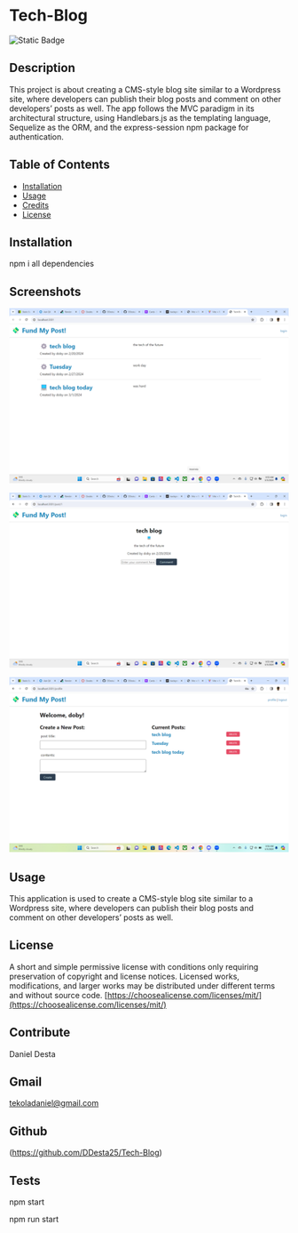 # Tech-Blog


  ![Static Badge](https://img.shields.io/badge/license-mit-brightgreen)
    

  ## Description
  
  This project is about creating a CMS-style blog site similar to a Wordpress site, where developers can publish their blog posts and comment on other developers’ posts as well. The app follows the MVC paradigm in its architectural structure, using Handlebars.js as the templating language, Sequelize as the ORM, and the express-session npm package for authentication.
  
  
  
  ## Table of Contents 
  
  
  
  - [Installation](#installation)
  - [Usage](#usage)
  - [Credits](#credits)
  - [License](#license)
  
  ## Installation
  
npm i all dependencies 


## Screenshots
![alt text](image.png)

![alt text](image-1.png)

![alt text](image-2.png)

  ## Usage
  
  
This application is used to create a CMS-style blog site similar to a Wordpress site, where developers can publish their blog posts and comment on other developers’ posts as well.
  
  
  
  
  ## License
  
A short and simple permissive license with conditions only requiring preservation of copyright and license notices. Licensed works, modifications, and larger works may be distributed under different terms and without source code.
  [https://choosealicense.com/licenses/mit/](https://choosealicense.com/licenses/mit/)

  
  ## Contribute
  Daniel Desta


## Gmail
tekoladaniel@gmail.com

## Github
(https://github.com/DDesta25/Tech-Blog)

  
  
  ## Tests
  npm start

  npm run start
